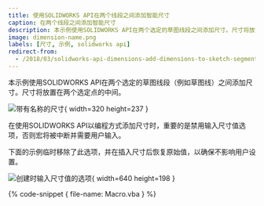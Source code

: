 ```yaml
---
title: 使用SOLIDWORKS API在两个线段之间添加智能尺寸
caption: 在两个线段之间添加智能尺寸
description: 本示例使用SOLIDWORKS API在两个选定的草图线段之间添加尺寸。尺寸将放置在两个选定点的中间。
image: dimension-name.png
labels: [尺寸, 示例, solidworks api]
redirect-from:
  - /2018/03/solidworks-api-dimensions-add-dimensions-to-sketch-segment.html
---
```

本示例使用SOLIDWORKS API在两个选定的草图线段（例如草图线）之间添加尺寸。尺寸将放置在两个选定点的中间。

![带有名称的尺寸](dimension-name.png){ width=320 height=237 }

在使用SOLIDWORKS API以编程方式添加尺寸时，重要的是禁用输入尺寸值选项，否则宏将被中断并需要用户输入。

下面的示例临时移除了此选项，并在插入尺寸后恢复原始值，以确保不影响用户设置。

![创建时输入尺寸值的选项](input-dimension-value-option.png){ width=640 height=198 }

{% code-snippet { file-name: Macro.vba } %}